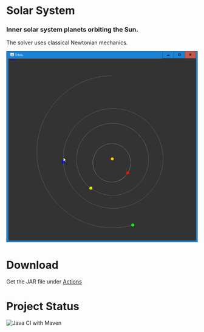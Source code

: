 # Solar System

### Inner solar system planets orbiting the Sun.

The solver uses classical Newtonian mechanics.


![Interface](screenshot.png)

# Download 

Get the JAR file under [Actions](https://github.com/haphaeu/SolarSystem/actions)

# Project Status

![Java CI with Maven](https://github.com/haphaeu/SolarSystem/workflows/Java%20CI%20with%20Maven/badge.svg)